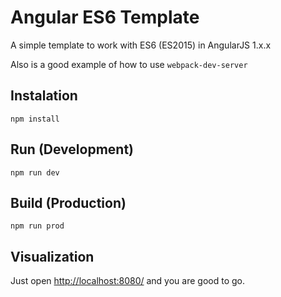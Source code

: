 # Angular ES6 Template
A simple template to work with ES6 (ES2015) in AngularJS 1.x.x

Also is a good example of how to use `webpack-dev-server`

## Instalation

```
npm install
```
## Run (Development)

```
npm run dev
```
## Build (Production)

```
npm run prod
```

## Visualization

Just open [http://localhost:8080/](http://localhost:8080/) and you are good to go.
